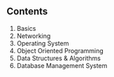 ## Contents
1. Basics
2. Networking
3. Operating System
4. Object Oriented Programming
5. Data Structures & Algorithms
6. Database Management System
